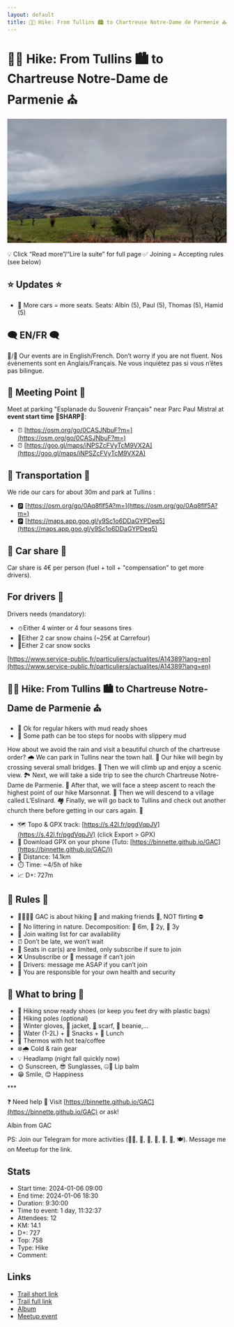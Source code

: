 ```yaml
---
layout: default
title: 🥾🔵 Hike: From Tullins 🏙️ to Chartreuse Notre-Dame de Parmenie ⛪️
---
```


# 🥾🔵 Hike: From Tullins 🏙️ to Chartreuse Notre-Dame de Parmenie ⛪️

![2024-01-06](../img/orig/2024-01-06.jpg)

💡 Click “Read more”/“Lire la suite” for full page ✅ Joining = Accepting rules (see below)

##  ⭐ Updates ⭐ 

* 📅 More cars = more seats. Seats: Albin (5), Paul (5), Thomas (5), Hamid (5)

##  🗨️ EN/FR 🗨️ 
🦅/🐓 Our events are in English/French. Don’t worry if you are not fluent. Nos évènements sont en Anglais/Français. Ne vous inquiétez pas si vous n’êtes pas bilingue.

## 📍 Meeting Point 📍
Meet at parking "Esplanade du Souvenir Français" near Parc Paul Mistral at **event start time 🔺SHARP🔺**:

* ⏰ [https://osm.org/go/0CASJNbuF?m=](https://osm.org/go/0CASJNbuF?m=)
* ⏰ [https://goo.gl/maps/iNPSZcFVyTcM9VX2A](https://goo.gl/maps/iNPSZcFVyTcM9VX2A)

##  🚗 Transportation 🚗 
We ride our cars for about 30m and park at Tullins :

* 🅿️ [https://osm.org/go/0Aq8fIf5A?m=](https://osm.org/go/0Aq8fIf5A?m=)
* 🅿️ [https://maps.app.goo.gl/y9Sc1o6DDaGYPDeq5](https://maps.app.goo.gl/y9Sc1o6DDaGYPDeq5)

##  🚗 Car share 🚗 
Car share is 4€ per person (fuel + toll + "compensation" to get more drivers).

##  For drivers 🚗 
Drivers needs (mandatory):

* ⛄Either 4 winter or 4 four seasons tires
* 🔗Either 2 car snow chains (\~25€ at Carrefour)
* 🧦Either 2 car snow socks

[https://www.service-public.fr/particuliers/actualites/A14389?lang=en](https://www.service-public.fr/particuliers/actualites/A14389?lang=en)

##  🥾🔵 Hike: From Tullins 🏙️ to Chartreuse Notre-Dame de Parmenie ⛪️ 

* 🔵 Ok for regular hikers with mud ready shoes
* 🔴 Some path can be too steps for noobs with slippery mud

How about we avoid the rain and visit a beautiful church of the chartreuse order? 🌧️ We can park in Tullins near the town hall. 🚗 Our hike will begin by crossing several small bridges. 🌉 Then we will climb up and enjoy a scenic view. 🏞️ Next, we will take a side trip to see the church Chartreuse Notre-Dame de Parmenie. 🙏 After that, we will face a steep ascent to reach the highest point of our hike Marsonnat. 🗻 Then we will descend to a village called L’Eslinard. 🏘️ Finally, we will go back to Tullins and check out another church there before getting in our cars again. 🚙

* 🗺️ Topo & GPX track: [https://s.42l.fr/pgdVqpJV](https://s.42l.fr/pgdVqpJV) (click Export > GPX)
* 📲 Download GPX on your phone (Tuto: [https://binnette.github.io/GAC](https://binnette.github.io/GAC/))
* 📏 Distance: 14.1km
* ⏱️ Time: \~4/5h of hike
* 📈 D+: 727m

##  📜 Rules 📜 

* 🚶‍♀️🚶‍♂️ GAC is about hiking 🥾 and making friends 🤗, NOT flirting ⛔
* 🚮 No littering in nature. Decomposition: 🍊 6m, 🍌 2y, 🥚 3y
* 🚗 Join waiting list for car availability
* ⏰ Don’t be late, we won’t wait
* 💺 Seats in car(s) are limited, only subscribe if sure to join
* ❌ Unsubscribe or 💬 message if can’t join
* 🚗 Drivers: message me ASAP if you can’t join
* 💟 You are responsible for your own health and security

##  🎒 What to bring 🎒 

* 🥾 Hiking snow ready shoes (or keep you feet dry with plastic bags)
* 🥢 Hiking poles (optional)
* 🧤 Winter gloves, 🧥 jacket, [🧣](https://wprock.fr/t/emoji/cold-face/) scarf, 🧢 beanie,...
* 🧃 Water (1-2L) + 🍫 Snacks + 🥗 Lunch
* 🍵 Thermos with hot tea/coffee
* ❄️🌧️ Cold & rain gear
* 💡 Headlamp (night fall quickly now)
* 🌞 Sunscreen, 😎 Sunglasses, 🤐🧊 Lip balm
* 😁 Smile, 😊 Happiness

\*\*\*

❓ Need help 🤔 Visit [https://binnette.github.io/GAC](https://binnette.github.io/GAC) or ask!

Albin from GAC

PS: Join our Telegram for more activities (🧗‍♀️, 🏓, 🎳, 🎲, 🎥, 🎵, 🍽️). Message me on Meetup for the link.

## Stats

- Start time: 2024-01-06 09:00
- End time: 2024-01-06 18:30
- Duration: 9:30:00
- Time to event: 1 day, 11:32:37
- Attendees: 12
- KM: 14.1
- D+: 727
- Top: 758
- Type: Hike
- Comment: 

## Links

- [Trail short link](https://s.42l.fr/pgdVqpJV)
- [Trail full link](https://brouter.de/brouter-web/#map=14/45.3086/5.4802/1069&lonlats=5.485466,45.302803;5.485611,45.303204;5.484924,45.303501;5.48427,45.303312;5.481928,45.303765;5.48353,45.304081;5.485225,45.305833;5.481319,45.308993;5.479324,45.3111;5.473595,45.315536;5.470934,45.318358;5.474668,45.321812;5.467731,45.323778;5.465215,45.323565;5.468574,45.318311;5.456536,45.305433;5.464668,45.303383;5.453703,45.299777;5.467329,45.297059;5.48074,45.298097;5.481416,45.297873;5.484152,45.300521;5.484812,45.302277;5.485337,45.302699)
- [Album](https://binnette.github.io/GacImg2024/2024-01-06-🥾🔵-Hike-From-Tullins-🏙️-to-Chartreuse-Notre-Dame-de-Parmenie-⛪️.html)
- [Meetup event](https://www.meetup.com/grenoble-adventure-club-english-french/events/298335698/)
